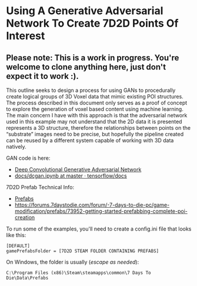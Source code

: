 # Using A Generative Adversarial Network To Create 7D2D Points Of Interest
## **Please note**: This is a work in progress. You're welcome to clone anything here, just don't expect it to work :).
This outline seeks to design a process for using GANs to procedurally create logical groups of 3D Voxel data that mimic existing POI structures. The process described in this document only serves as a proof of concept to explore the generation of voxel based content using machine learning. The main concern I have with this approach is that the adversarial network used in this example may not understand that the 2D data it is presented represents a 3D structure, therefore the relationships between points on the “substrate” images need to be precise, but hopefully the pipeline created can be reused by a different system capable of working with 3D data natively.

GAN code is here: 

- [Deep Convolutional Generative Adversarial Network](https://www.tensorflow.org/tutorials/generative/dcgan)
- [docs/dcgan.ipynb at master · tensorflow/docs](https://github.com/tensorflow/docs/blob/master/site/en/tutorials/generative/dcgan.ipynb)

7D2D Prefab Technical Info:

- [Prefabs](https://7daystodie.gamepedia.com/Prefabs)
- https://forums.7daystodie.com/forum/-7-days-to-die-pc/game-modification/prefabs/73952-getting-started-prefabbing-complete-poi-creation

To run some of the examples, you'll need to create a config.ini file that looks like this:

    [DEFAULT]
    gamePrefabsFolder = [7D2D STEAM FOLDER CONTAINING PREFABS]

On Windows, the folder is usually (_escape as needed_):

    C:\Program Files (x86)\Steam\steamapps\common\7 Days To Die\Data\Prefabs

